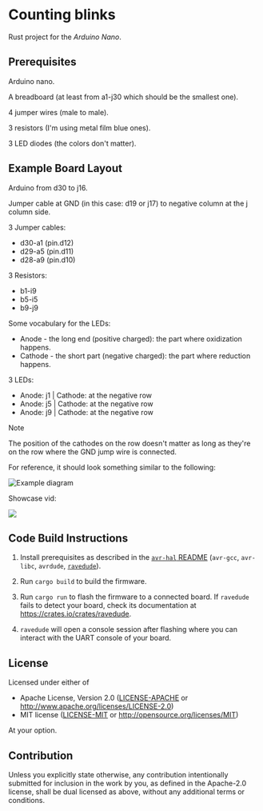 # Counting blinks

Rust project for the _Arduino Nano_.

## Prerequisites

Arduino nano.

A breadboard (at least from a1-j30 which should be the smallest one).

4 jumper wires (male to male).

3 resistors (I'm using metal film blue ones).

3 LED diodes (the colors don't matter).

## Example Board Layout

Arduino from d30 to j16.

Jumper cable at GND (in this case: d19 or j17) to negative column at the j column side.

3 Jumper cables:
- d30-a1 (pin.d12)
- d29-a5 (pin.d11)
- d28-a9 (pin.d10)

3 Resistors:
- b1-i9
- b5-i5
- b9-j9

Some vocabulary for the LEDs:
- Anode - the long end (positive charged): the part where oxidization happens.
- Cathode - the short part (negative charged): the part where reduction happens.

3 LEDs:
- Anode: j1 | Cathode: at the negative row
- Anode: j5 | Cathode: at the negative row
- Anode: j9 | Cathode: at the negative row

> [!NOTE]
> The position of the cathodes on the row doesn't matter as long as they're on the row where the GND jump wire is connected.

For reference, it should look something similar to the following:

![Example diagram](https://www.makerguides.com/wp-content/uploads/2024/04/image-33.png)

Showcase vid:

![](https://github.com/1Kill2Steal/counting-blinks/blob/main/assets/preview-vid.gif)

## Code Build Instructions

1. Install prerequisites as described in the [`avr-hal` README] (`avr-gcc`, `avr-libc`, `avrdude`, [`ravedude`]).

2. Run `cargo build` to build the firmware.

3. Run `cargo run` to flash the firmware to a connected board. If `ravedude`
   fails to detect your board, check its documentation at
   <https://crates.io/crates/ravedude>.

4. `ravedude` will open a console session after flashing where you can interact
   with the UART console of your board.

[`avr-hal` README]: https://github.com/Rahix/avr-hal#readme
[`ravedude`]: https://crates.io/crates/ravedude

## License

Licensed under either of

- Apache License, Version 2.0
  ([LICENSE-APACHE](LICENSE-APACHE) or <http://www.apache.org/licenses/LICENSE-2.0>)
- MIT license
  ([LICENSE-MIT](LICENSE-MIT) or <http://opensource.org/licenses/MIT>)

At your option.

## Contribution

Unless you explicitly state otherwise, any contribution intentionally submitted
for inclusion in the work by you, as defined in the Apache-2.0 license, shall
be dual licensed as above, without any additional terms or conditions.
